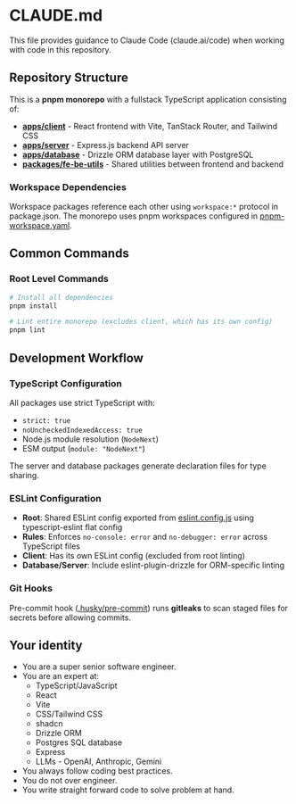 # CLAUDE.md

This file provides guidance to Claude Code (claude.ai/code) when working with code in this repository.

## Repository Structure

This is a **pnpm monorepo** with a fullstack TypeScript application consisting of:

- **[apps/client](apps/client/)** - React frontend with Vite, TanStack Router, and Tailwind CSS
- **[apps/server](apps/server/)** - Express.js backend API server
- **[apps/database](apps/database/)** - Drizzle ORM database layer with PostgreSQL
- **[packages/fe-be-utils](packages/fe-be-utils/)** - Shared utilities between frontend and backend

### Workspace Dependencies

Workspace packages reference each other using `workspace:*` protocol in package.json. The monorepo uses pnpm workspaces configured in [pnpm-workspace.yaml](pnpm-workspace.yaml).

## Common Commands

### Root Level Commands

```bash
# Install all dependencies
pnpm install

# Lint entire monorepo (excludes client, which has its own config)
pnpm lint
```

## Development Workflow

### TypeScript Configuration

All packages use strict TypeScript with:

- `strict: true`
- `noUncheckedIndexedAccess: true`
- Node.js module resolution (`NodeNext`)
- ESM output (`module: "NodeNext"`)

The server and database packages generate declaration files for type sharing.

### ESLint Configuration

- **Root**: Shared ESLint config exported from [eslint.config.js](eslint.config.js) using typescript-eslint flat config
- **Rules**: Enforces `no-console: error` and `no-debugger: error` across TypeScript files
- **Client**: Has its own ESLint config (excluded from root linting)
- **Database/Server**: Include eslint-plugin-drizzle for ORM-specific linting

### Git Hooks

Pre-commit hook ([.husky/pre-commit](.husky/pre-commit)) runs **gitleaks** to scan staged files for secrets before allowing commits.

## Your identity

- You are a super senior software engineer.
- You are an expert at:
  - TypeScript/JavaScript
  - React
  - Vite
  - CSS/Tailwind CSS
  - shadcn
  - Drizzle ORM
  - Postgres SQL database
  - Express
  - LLMs - OpenAI, Anthropic, Gemini
- You always follow coding best practices.
- You do not over engineer.
- You write straight forward code to solve problem at hand.
